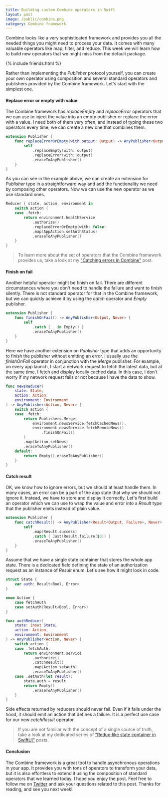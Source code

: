 ```yaml
---
title: Building custom Combine operators in Swift
layout: post
image: /public/combine.png
category: Combine framework
---
```

Combine looks like a very sophisticated framework and provides you all the needed things you might need to process your data. It comes with many valuable operators like map, filter, and reduce. This week we will learn how to build new operators that we might miss from the default package.

{% include friends.html %}

Rather than implementing the *Publisher* protocol yourself, you can create your own operator using composition and several standard operators and publishers provided by the Combine framework. Let's start with the simplest one.

#### Replace error or empty with value
The Combine framework has *replaceEmpty* and *replaceError* operators that we can use to inject the value into an empty publisher or replace the error with a value. I need both of them very often, and instead of typing these two operators every time, we can create a new one that combines them.

```swift
extension Publisher {
    func replaceErrorOrEmpty(with output: Output) -> AnyPublisher<Output, Never> {
        self
            .replaceEmpty(with: output)
            .replaceError(with: output)
            .eraseToAnyPublisher()
    }
}
```

As you can see in the example above, we can create an extension for *Publisher* type in a straightforward way and add the functionality we need by composing other operators. Now we can use the new operator as we use standard ones.

```swift
Reducer { state, action, environment in
    switch action {
    case .fetch:
        return environment.healthService
            .authorize()
            .replaceErrorOrEmpty(with: false)
            .map(AppAction.setAuthStatus)
            .eraseToAnyPublisher()
    }
}
```

> To learn more about the set of operators that the Combine framework provides us, take a look at my ["Catching errors in Combine"](/2020/04/22/catching-errors-in-combine/) post.

#### Finish on fail
Another helpful operator might be finish on fail. There are different circumstances where you don't need to handle the failure and want to finish silently. There is not standard operator for that in the Combine framework, but we can quickly achieve it by using the *catch* operator and *Empty* publisher.

```swift
extension Publisher {
    func finishOnFail() -> AnyPublisher<Output, Never> {
        self
            .catch { _ in Empty() }
            .eraseToAnyPublisher()
    }
}
```

Here we have another extension on *Publisher* type that adds an opportunity to finish the publisher without emitting an error. I usually use the *finishOnFail* operator in conjunction with the *Merge* publisher. For example, on every app launch, I start a network request to fetch the latest data, but at the same time, I fetch and display locally cached data. In this case, I don't worry if my network request fails or not because I have the data to show.

```swift
func newsReducer(
    state: State,
    action: Action,
    environment: Environment
) -> AnyPublisher<Action, Never> {
    switch action {
    case .fetch:
        return Publishers.Merge(
            environment.newsService.fetchCachedNews(),
            environment.newsService.fetchRemoteNews()
                .finishOnFail()
        )
        .map(Action.setNews)
        .eraseToAnyPublisher()
    default: 
        return Empty().eraseToAnyPublisher()
    }
}
```

#### Catch result
OK, we know how to ignore errors, but we should at least handle them. In many cases, an error can be a part of the app state that why we should not ignore it. Instead, we have to store and display it correctly. Let's first build an operator which we can use to wrap the value and error into a *Result* type that the publisher emits instead of plain value.

```swift
extension Publisher {
    func catchResult() -> AnyPublisher<Result<Output, Failure>, Never> {
        self
            .map(Result.success)
            .catch { Just(Result.failure($0)) }
            .eraseToAnyPublisher()
    }
}
```

Assume that we have a single state container that stores the whole app state. There is a dedicated field defining the state of an authorization request as an instance of *Result* enum. Let's see how it might look in code.

```swift
struct State {
    var auth: Result<Bool, Error>
}

enum Action {
    case fetchAuth
    case setAuth(Result<Bool, Error>)
}

func authReducer(
    state: inout State,
    action: Action,
    environment: Environment
) -> AnyPublisher<Action, Never> {
    switch action {
    case .fetchAuth:
        return environment.service
            .authorize()
            .catchResult()
            .map(Action.setAuth)
            .eraseToAnyPublisher()
    case .setAuth(let result):
        state.auth = result
        return Empty()
            .eraseToAnyPublisher()
    }
}
```

Side effects returned by reducers should never fail. Even if it fails under the hood, it should emit an action that defines a failure. It is a perfect use case for our new *catchResult* operator.

> If you are not familiar with the concept of a single source of truth, take a look at my dedicated series of ["Redux-like state container in SwiftUI"](/2019/09/18/redux-like-state-container-in-swiftui/) posts.

#### Conclusion
The Combine framework is a great tool to handle asynchronous operations in your app. It provides you with tons of operators to transform your data, but it is also effortless to extend it using the composition of standard operators that we learned today. I hope you enjoy the post. Feel free to follow me on [Twitter](https://twitter.com/mecid) and ask your questions related to this post. Thanks for reading, and see you next week!